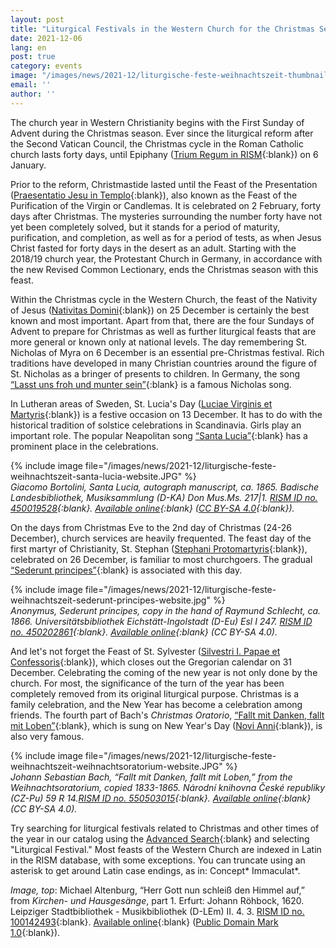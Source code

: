 ```yaml
---
layout: post
title: "Liturgical Festivals in the Western Church for the Christmas Season"
date: 2021-12-06
lang: en
post: true
category: events
image: "/images/news/2021-12/liturgische-feste-weihnachtszeit-thumbnail.jpg"
email: ''
author: ''
---
```


The church year in Western Christianity begins with the First Sunday of Advent during the Christmas season. Ever since the liturgical reform after the Second Vatican Council, the Christmas cycle in the Roman Catholic church lasts forty days, until Epiphany ([Trium Regum in RISM](https://opac.rism.info/search?View=rism&q=trium+regum){:blank}) on 6 January.  

Prior to the reform, Christmastide lasted until the Feast of the Presentation ([Praesentatio Jesu in Templo](https://opac.rism.info/search?View=rism&q=Praesentatio+Jesu+in+Templo){:blank}), also known as the Feast of the Purification of the Virgin or Candlemas. It is celebrated on 2 February, forty days after Christmas. The mysteries surrounding the number forty have not yet been completely solved, but it stands for a period of maturity, purification, and completion, as well as for a period of tests, as when Jesus Christ fasted for forty days in the desert as an adult. Starting with the 2018/19 church year, the Protestant Church in Germany, in accordance with the new Revised Common Lectionary, ends the Christmas season with this feast.  

Within the Christmas cycle in the Western Church, the feast of the Nativity of Jesus ([Nativitas Domini](https://opac.rism.info/search?View=rism&q=Nativitas+Domini){:blank}) on 25 December is certainly the best known and most important. Apart from that, there are the four Sundays of Advent to prepare for Christmas as well as further liturgical feasts that are more general or known only at national levels. The day remembering St. Nicholas of Myra on 6 December is an essential pre-Christmas festival. Rich traditions have developed in many Christian countries around the figure of St. Nicholas as a bringer of presents to children. In Germany, the song [“Lasst uns froh und munter sein”](https://opac.rism.info/search?View=rism&q=Lasst+uns+froh+und+munter+sein){:blank} is a famous Nicholas song.  

In Lutheran areas of Sweden, St. Lucia's Day ([Luciae Virginis et Martyris](https://opac.rism.info/search?View=rism&q=luciae+virginis+et+martyris){:blank}) is a festive occasion on 13 December. It has to do with the historical tradition of solstice celebrations in Scandinavia. Girls play an important role. The popular Neapolitan song [“Santa Lucia”](https://opac.rism.info/search?View=rism&title=santa+lucia){:blank} has a prominent place in the celebrations.  

{% include image file="/images/news/2021-12/liturgische-feste-weihnachtszeit-santa-lucia-website.JPG" %}  
_Giacomo Bortolini, Santa Lucia, autograph manuscript, ca. 1865.  Badische Landesbibliothek, Musiksammlung (D-KA) Don Mus.Ms. 217\|1. [RISM ID no. 450019528](https://opac.rism.info/search?id=450019528&View=rism){:blank}. [Available online](https://digital.blb-karlsruhe.de/3783711){:blank} ([CC BY-SA 4.0](https://creativecommons.org/licenses/by-sa/4.0/deed.de){:blank})._   

On the days from Christmas Eve to the 2nd day of Christmas (24-26 December), church services are heavily frequented. The feast day of the first martyr of Christianity, St. Stephan ([Stephani Protomartyris](https://opac.rism.info/search?View=rism&q=Stephani+Protomartyris){:blank}), celebrated on 26 December, is familiar to most churchgoers. The gradual [“Sederunt principes”](https://opac.rism.info/search?View=rism&title=Sederunt+principes){:blank} is associated with this day.  

{% include image file="/images/news/2021-12/liturgische-feste-weihnachtszeit-sederunt-principes-website.jpg" %}   
_Anonymus, Sederunt principes, copy in the hand of Raymund Schlecht, ca. 1866. Universitätsbibliothek Eichstätt-Ingolstadt (D-Eu) Esl I 247. [RISM ID no. 450202861](https://opac.rism.info/search?id=450202861&View=rism){:blank}. [Available online](https://nbn-resolving.org/urn:nbn:de:bvb:824-esl-i-247-2){:blank} (CC BY-SA 4.0)._  

And let's not forget the Feast of St. Sylvester ([Silvestri I. Papae et Confessoris](https://opac.rism.info/search?View=rism&q=silvestri+papae+confessoris){:blank}), which closes out the Gregorian calendar on 31 December. Celebrating the coming of the new year is not only done by the church. For most, the significance of the turn of the year has been completely removed from its original liturgical purpose. Christmas is a family celebration, and the New Year has become a celebration among friends. The fourth part of Bach's _Christmas Oratorio_, [“Fallt mit Danken, fallt mit Loben”](https://opac.rism.info/search?View=rism&title=Fallt+mit+Danken+fallt+mit+Loben){:blank}, which is sung on New Year's Day ([Novi Anni](https://opac.rism.info/search?View=rism&q=novi+anni){:blank}), is also very famous.  

{% include image file="/images/news/2021-12/liturgische-feste-weihnachtszeit-weihnachtsoratorium-website.JPG" %}  
_Johann Sebastian Bach, “Fallt mit Danken, fallt mit Loben,” from the Weihnachtsoratorium, copied 1833-1865. Národní knihovna České republiky (CZ-Pu) 59 R 14.[RISM ID no. 550503015](https://opac.rism.info/search?id=550503015&View=rism){:blank}. [Available online](http://www.manuscriptorium.com/apps/index.php?direct=record&pid=AIPDIG-NKCR__59_R_14_____1J1B3L8-cs){:blank} (CC BY-SA 4.0)._  

Try searching for liturgical festivals related to Christmas and other times of the year in our catalog using the [Advanced Search](https://opac.rism.info/metaopac/start.do?View=rism&SearchType=2&Language=en){:blank} and selecting "Liturgical Festival." Most feasts of the Western Church are indexed in Latin in the RISM database, with some exceptions. You can truncate using an asterisk to get around Latin case endings, as in: Concept* Immaculat*.

_Image, top_: Michael Altenburg, “Herr Gott nun schleiß den Himmel auf,” from _Kirchen- und Hausgesänge_, part 1. Erfurt: Johann Röhbock, 1620. Leipziger Stadtbibliothek - Musikbibliothek (D-LEm) II. 4. 3. [RISM ID no. 100142493](https://opac.rism.info/search?id=1001042493&View=rism){:blank}. [Available online](http://digital.slub-dresden.de/id45564196X){:blank} ([Public Domain Mark 1.0](http://creativecommons.org/publicdomain/mark/1.0/){:blank}).
